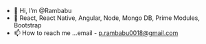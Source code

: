 - 👋 Hi, I’m @Rambabu
- 🌱 React, React Native, Angular, Node, Mongo DB, Prime Modules, Bootstrap
- 📫 How to reach me ...email - p.rambabu0018@gmail.com

<!---
Rambabu Puchalapalli is a ✨ special ✨ repository because its `README.md` (this file) appears on your GitHub profile.
You can click the Preview link to take a look at your changes.
--->
